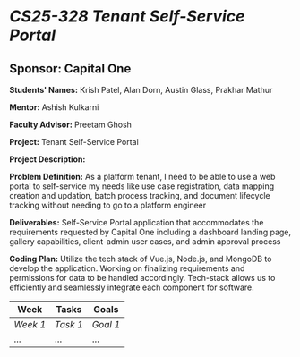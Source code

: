 # *CS25-328 Tenant Self-Service Portal*
## **Sponsor: Capital One**

**Students' Names:** Krish Patel, Alan Dorn, Austin Glass, Prakhar Mathur

**Mentor:** Ashish Kulkarni

**Faculty Advisor:** Preetam Ghosh

**Project:** Tenant Self-Service Portal

**Project Description:**

**Problem Definition:** As a platform tenant, I need to be able to use a web portal to self-service my needs like use case registration, data mapping creation and updation, batch process tracking, and document lifecycle tracking without needing to go to a platform engineer

**Deliverables:** Self-Service Portal application that accommodates the requirements requested by Capital One including a dashboard landing page, gallery capabilities, client-admin user cases, and admin approval process

**Coding Plan:** Utilize the tech stack of Vue.js, Node.js, and MongoDB to develop the application. Working on finalizing requirements and permissions for data to be handled accordingly. Tech-stack allows us to efficiently and seamlessly integrate each component for software.

| Week | Tasks | Goals |
|------|-------|-------|
| _Week 1_ | _Task 1_ | _Goal 1_ |
| ... | ... | ... |
